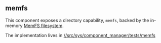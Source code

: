 ## memfs

This component exposes a directory capability, `memfs`, backed by the
in-memory [MemFS filesystem](https://cs.opensource.google/fuchsia/fuchsia/+/main:src/storage/memfs/README.md).

The implementation lives in [//src/sys/component_manager/tests/memfs](https://cs.opensource.google/fuchsia/fuchsia/+/main:src/sys/component_manager/tests/memfs)

